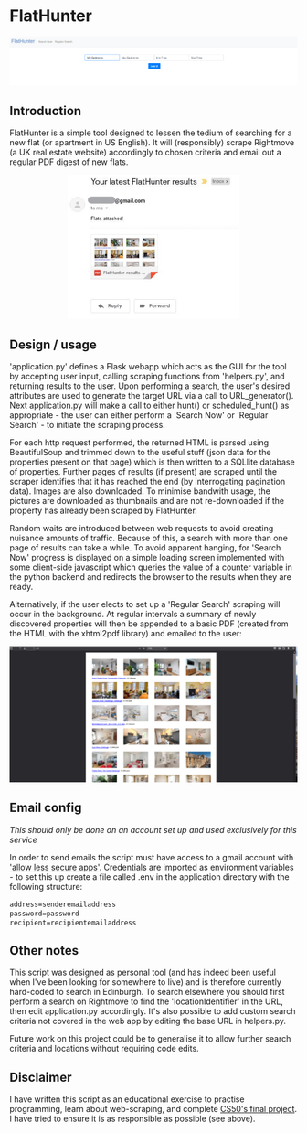 # FlatHunter

![FlatHunter](/assets/web_ui.png)

## Introduction

FlatHunter is a simple tool designed to lessen the tedium of searching for a new flat (or apartment in US English). It will (responsibly) scrape Rightmove (a UK real estate website) accordingly to chosen criteria and email out a regular PDF digest of new flats.
<p align="center">
  <img width="300" height="auto" src="/assets/example_email.jpg">
 </p>


## Design / usage

'application.py' defines a Flask webapp which acts as the GUI for the tool by accepting user input, calling scraping functions from 'helpers.py', and returning results to the user. Upon performing a search, the user's desired attributes are used to generate the target URL via a call to URL_generator(). Next application.py will make a call to either hunt() or scheduled_hunt() as appropriate - the user can either perform a 'Search Now' or 'Regular Search' - to initiate the scraping process.
    
For each http request performed, the returned HTML is parsed using BeautifulSoup and trimmed down to the useful stuff (json data for the properties present on that page) which is then written to a SQLlite database of properties. Further pages of results (if present) are scraped until the scraper identifies that it has reached the end (by interrogating pagination data). Images are also downloaded. To minimise bandwith usage, the pictures are downloaded as thumbnails and are not re-downloaded if the property has already been scraped by FlatHunter.
    
Random waits are introduced between web requests to avoid creating nuisance amounts of traffic. Because of this, a search with more than one page of results can take a while. To avoid apparent hanging, for 'Search Now' progress is displayed on a simple loading screen implemented with some client-side javascript which queries the value of a counter variable in the python backend and redirects the browser to the results when they are ready.

Alternatively, if the user elects to set up a 'Regular Search' scraping will occur in the background. At regular intervals a summary of newly discovered properties will then be appended to a basic PDF (created from the HTML with the xhtml2pdf library) and emailed to the user:


![example pdf](/assets/example_pdf.png)

 

## Email config

*This should only be done on an account set up and used exclusively for this service*

In order to send emails the script must have access to a gmail account with ['allow less secure apps'](https://myaccount.google.com/lesssecureapps). Credentials are imported as environment variables - to set this up create a file called .env in the application directory with the following structure:
    
    address=senderemailaddress
    password=password
    recipient=recipientemailaddress

## Other notes

This script was designed as personal tool (and has indeed been useful when I've been looking for somewhere to live) and is therefore currently hard-coded to search in Edinburgh. To search elsewhere you should first perform a search on Rightmove to find the 'locationIdentifier' in the URL, then edit application.py accordingly. It's also possible to add custom search criteria not covered in the web app by editing the base URL in helpers.py.

Future work on this project could be to generalise it to allow further search criteria and locations without requiring code edits.

## Disclaimer

I have written this script as an educational exercise to practise programming, learn about web-scraping, and complete [CS50's final project](https://cs50.harvard.edu/x/2021/project/). I have tried to ensure it is as responsible as possible (see above).
